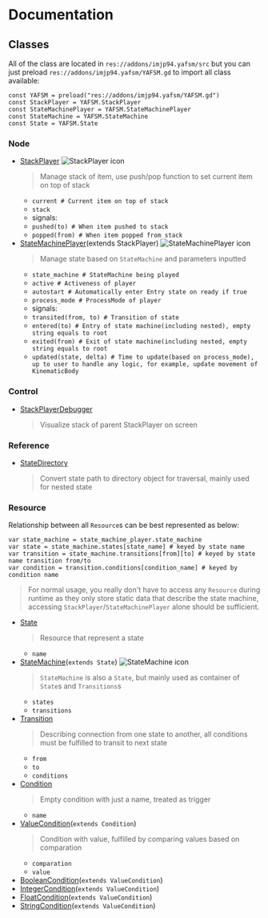 # Documentation

## Classes

All of the class are located in `res://addons/imjp94.yafsm/src` but you can just preload `res://addons/imjp94.yafsm/YAFSM.gd` to import all class available:

```gdscript
const YAFSM = preload("res://addons/imjp94.yafsm/YAFSM.gd")
const StackPlayer = YAFSM.StackPlayer
const StateMachinePlayer = YAFSM.StateMachinePlayer
const StateMachine = YAFSM.StateMachine
const State = YAFSM.State
```

### Node

- [StackPlayer](src/StackPlayer.gd) ![StackPlayer icon](assets/icons/stack_player_icon.png)
  > Manage stack of item, use push/pop function to set current item on top of stack
  - `current # Current item on top of stack`
  - `stack`
  - signals:
  - `pushed(to) # When item pushed to stack`
  - `popped(from) # When item popped from stack`
- [StateMachinePlayer](src/StateMachinePlayer.gd)(extends StackPlayer) ![StateMachinePlayer icon](assets/icons/state_machine_player_icon.png)
  > Manage state based on `StateMachine` and parameters inputted
  - `state_machine # StateMachine being played`
  - `active # Activeness of player`
  - `autostart # Automatically enter Entry state on ready if true`
  - `process_mode # ProcessMode of player`
  - signals:
  - `transited(from, to) # Transition of state`
  - `entered(to) # Entry of state machine(including nested), empty string equals to root`
  - `exited(from) # Exit of state machine(including nested, empty string equals to root`
  - `updated(state, delta) # Time to update(based on process_mode), up to user to handle any logic, for example, update movement of KinematicBody`

### Control

- [StackPlayerDebugger](src/debugger/StackPlayerDebugger.gd)
  > Visualize stack of parent StackPlayer on screen

### Reference

- [StateDirectory](src/StateDirectory.gd)
  > Convert state path to directory object for traversal, mainly used for nested state

### Resource

Relationship between all `Resource`s can be best represented as below:

```gdscript
var state_machine = state_machine_player.state_machine
var state = state_machine.states[state_name] # keyed by state name
var transition = state_machine.transitions[from][to] # keyed by state name transition from/to
var condition = transition.conditions[condition_name] # keyed by condition name
```

> For normal usage, you really don't have to access any `Resource` during runtime as they only store static data that describe the state machine, accessing `StackPlayer`/`StateMachinePlayer` alone should be sufficient.

- [State](src/states/State.gd)
  > Resource that represent a state
  - `name`
- [StateMachine](src/states/StateMachine.gd)(`extends State`) ![StateMachine icon](assets/icons/state_machine_icon.png)
  > `StateMachine` is also a `State`, but mainly used as container of `State`s and `Transitions`s
  - `states`
  - `transitions`
- [Transition](src/transitions/Transition.gd)
  > Describing connection from one state to another, all conditions must be fulfilled to transit to next state
  - `from`
  - `to`
  - `conditions`
- [Condition](src/conditions/Condition.gd)
  > Empty condition with just a name, treated as trigger
  - `name`
- [ValueCondition](src/conditions/ValueCondition.gd)(`extends Condition`)
  > Condition with value, fulfilled by comparing values based on comparation
  - `comparation`
  - `value`
- [BooleanCondition](src/conditions/BooleanCondition.gd)(`extends ValueCondition`)
- [IntegerCondition](src/conditions/IntegerCondition.gd)(`extends ValueCondition`)
- [FloatCondition](src/conditions/FloatCondition.gd)(`extends ValueCondition`)
- [StringCondition](src/conditions/StringCondition.gd)(`extends ValueCondition`)
